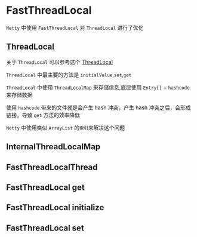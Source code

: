 # FastThreadLocal

`Netty` 中使用 `FastThreadLocal` 对 `ThreadLocal` 进行了优化

## ThreadLocal

关于 `ThreadLocal` 可以参考这个 [ThreadLocal](../java/thread-local.md)

`ThreadLocal` 中最主要的方法是 `initialValue`,`set`,`get`

`ThreadLocal` 中使用 `ThreadLocalMap` 来存储信息,底层使用 `Entry[]` + `hashcode` 来存储数据

使用 `hashcode` 带来的文件就是会产生 hash 冲突，产生 hash 冲突之后，会形成链接。导致 `get` 方法的效率降低

`Netty` 中使用类似 `ArrayList` 的`索引`来解决这个问题

## InternalThreadLocalMap

## FastThreadLocalThread

## FastThreadLocal get

## FastThreadLocal initialize

## FastThreadLocal set
